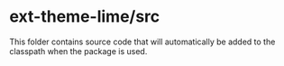 # ext-theme-lime/src

This folder contains source code that will automatically be added to the classpath when
the package is used.
